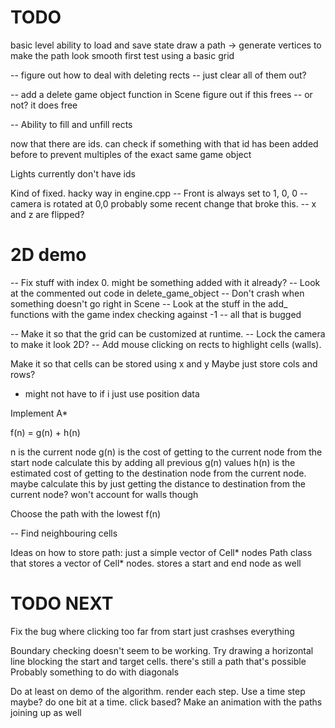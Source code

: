 # TODO
basic level
ability to load and save state
draw a path -> generate vertices to make the path look smooth
first test using a basic grid

-- figure out how to deal with deleting rects
-- just clear all of them out?

-- add a delete game object function in Scene figure out if this frees
-- or not? it does free

-- Ability to fill and unfill rects

now that there are ids. can check if something with that id has been added
before to prevent multiples of the exact same game object

Lights currently don't have ids

Kind of fixed. hacky way in engine.cpp
 -- Front is always set to 1, 0, 0
 -- camera is rotated at 0,0 probably some recent change that broke this.
 -- x and z are flipped?

# 2D demo

-- Fix stuff with index 0. might be something added with it already?
-- Look at the commented out code in delete_game_object
-- Don't crash when something doesn't go right in Scene
-- Look at the stuff in the add_ functions with the game index checking against -1
-- all that is bugged

-- Make it so that the grid can be customized at runtime.
-- Lock the camera to make it look 2D?
-- Add mouse clicking on rects to highlight cells (walls).

Make it so that cells can be stored using x and y
Maybe just store cols and rows?
 - might not have to if i just use position data

Implement A*

f(n) = g(n) + h(n)

n is the current node
g(n) is the cost of getting to the current node from the start node
    calculate this by adding all previous g(n) values
h(n) is the estimated cost of getting to the destination node from the 
current node.
    maybe calculate this by just getting the distance to destination
    from the current node? won't account for walls though

Choose the path with the lowest f(n)

-- Find neighbouring cells

Ideas on how to store path:
    just a simple vector of Cell* nodes
    Path class that stores a vector of Cell* nodes. stores a start and end node as well


# TODO NEXT
Fix the bug where clicking too far from start just crashses everything

Boundary checking doesn't seem to be working. Try drawing a horizontal
line blocking the start and target cells. there's still a path that's possible
Probably something to do with diagonals

Do at least on demo of the algorithm. render each step.
Use a time step maybe? do one bit at a time. click based?
Make an animation with the paths joining up as well

